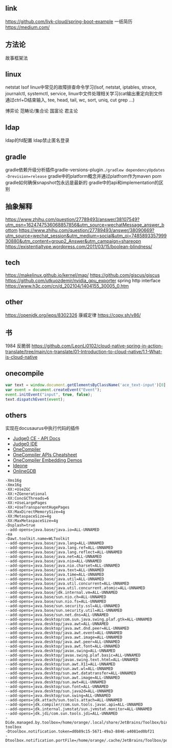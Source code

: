## link


https://github.com/livk-cloud/spring-boot-example
一纸简历
https://medium.com/

## 方法论

故事框架法

## linux

netstat
lsof
linux中常见的故障排查命令学习(lsof, netstat, iptables, strace, journalctl, systemctl, service,
linux中文件处理相关学习(cat输出重定向到文件通过ctrl+D结束输入, tee, head, tail, wc, sort, uniq, cut grep ...)

博弈论
范畴论/集合论
国富论 君主论

## ldap

ldap的fd配置
ldap禁止匿名登录

## gradle

gradle依赖升级分析插件gradle-versions-plugin```./gradlew dependencyUpdates -Drevision=release```
gradle中的platform概念并通过platfrom作为maven pom
gradle如何确保snapshot包永远是最新的
gradle中的api和implementation的区别

## 抽象解释

https://www.zhihu.com/question/27789493/answer/38107549?utm_psn=1624747536068857856&utm_source=wechatMessage_answer_bottom
https://www.zhihu.com/question/27789493/answer/38090669?utm_source=wechat_session&utm_medium=social&utm_oi=748589335799930880&utm_content=group2_Answer&utm_campaign=shareopn
https://existentialtype.wordpress.com/2011/03/15/boolean-blindness/

## tech

https://makelinux.github.io/kernel/map/
https://github.com/giscus/giscus
https://github.com/utkuozdemir/nvidia_gpu_exporter
spring http interface
https://www.h3c.com/cn/d_202104/1404155_30005_0.htm

## other

https://openjdk.org/jeps/8302326
康威定律
https://copy.sh/v86/

## 书

1984
反脆弱
https://github.com/LeonLi0102/cloud-native-spring-in-action-translate/tree/main/cn-translate/01-Introduction-to-cloud-native/1.1-What-is-cloud-native

## onecompile

```javascript
var text = window.document.getElementsByClassName('ace_text-input')[0]
var event = document.createEvent("Event");
event.initEvent("input", true, false);
text.dispatchEvent(event);
```

## others

实现在docusaurus中执行代码的插件

- [Judge0 CE - API Docs](https://ce.judge0.com/)
- [Judge0 IDE](https://ide.judge0.com/)
- [OneCompiler](https://onecompiler.com/)
- [OneCompiler APIs Cheatsheet](https://onecompiler.com/cheatsheets/onecompiler-apis)
- [OneCompiler Embedding Demos](https://onecompiler.github.io/editor-embed-demo/)
- [Ideone](https://www.ideone.com/F7mT6q)
- [OnlineGDB](https://www.onlinegdb.com/online_java_compiler)

```
-Xms16g
-Xmx16g
-XX:+UseZGC
-XX:+ZGenerational
-XX:ConcGCThreads=6
-XX:+UseLargePages
-XX:+UseTransparentHugePages
-XX:MaxDirectMemorySize=4g
-XX:MetaspaceSize=4g
-XX:MaxMetaspaceSize=4g
-Dsplash=true
--add-opens=java.base/java.io=ALL-UNNAMED
-ea
-Dawt.toolkit.name=WLToolkit
--add-opens=java.base/java.lang=ALL-UNNAMED
--add-opens=java.base/java.lang.ref=ALL-UNNAMED
--add-opens=java.base/java.lang.reflect=ALL-UNNAMED
--add-opens=java.base/java.net=ALL-UNNAMED
--add-opens=java.base/java.nio=ALL-UNNAMED
--add-opens=java.base/java.nio.charset=ALL-UNNAMED
--add-opens=java.base/java.text=ALL-UNNAMED
--add-opens=java.base/java.time=ALL-UNNAMED
--add-opens=java.base/java.util=ALL-UNNAMED
--add-opens=java.base/java.util.concurrent=ALL-UNNAMED
--add-opens=java.base/java.util.concurrent.atomic=ALL-UNNAMED
--add-opens=java.base/jdk.internal.vm=ALL-UNNAMED
--add-opens=java.base/sun.nio.ch=ALL-UNNAMED
--add-opens=java.base/sun.nio.fs=ALL-UNNAMED
--add-opens=java.base/sun.security.ssl=ALL-UNNAMED
--add-opens=java.base/sun.security.util=ALL-UNNAMED
--add-opens=java.base/sun.net.dns=ALL-UNNAMED
--add-opens=java.desktop/com.sun.java.swing.plaf.gtk=ALL-UNNAMED
--add-opens=java.desktop/java.awt=ALL-UNNAMED
--add-opens=java.desktop/java.awt.dnd.peer=ALL-UNNAMED
--add-opens=java.desktop/java.awt.event=ALL-UNNAMED
--add-opens=java.desktop/java.awt.image=ALL-UNNAMED
--add-opens=java.desktop/java.awt.peer=ALL-UNNAMED
--add-opens=java.desktop/java.awt.font=ALL-UNNAMED
--add-opens=java.desktop/javax.swing=ALL-UNNAMED
--add-opens=java.desktop/javax.swing.plaf.basic=ALL-UNNAMED
--add-opens=java.desktop/javax.swing.text.html=ALL-UNNAMED
--add-opens=java.desktop/sun.awt.X11=ALL-UNNAMED
--add-opens=java.desktop/sun.awt.wl=ALL-UNNAMED
--add-opens=java.desktop/sun.awt.datatransfer=ALL-UNNAMED
--add-opens=java.desktop/sun.awt.image=ALL-UNNAMED
--add-opens=java.desktop/sun.awt=ALL-UNNAMED
--add-opens=java.desktop/sun.font=ALL-UNNAMED
--add-opens=java.desktop/sun.java2d=ALL-UNNAMED
--add-opens=java.desktop/sun.swing=ALL-UNNAMED
--add-opens=jdk.attach/sun.tools.attach=ALL-UNNAMED
--add-opens=jdk.compiler/com.sun.tools.javac.api=ALL-UNNAMED
--add-opens=jdk.internal.jvmstat/sun.jvmstat.monitor=ALL-UNNAMED
--add-opens=jdk.jdi/com.sun.tools.jdi=ALL-UNNAMED
-Dide.managed.by.toolbox=/home/orange/.local/share/JetBrains/Toolbox/bin/jetbrains-toolbox
-Dtoolbox.notification.token=d0b89c15-5671-49a3-8846-a4081ed0bf21
-Dtoolbox.notification.portFile=/home/orange/.cache/JetBrains/Toolbox/ports/50821552.port

```
